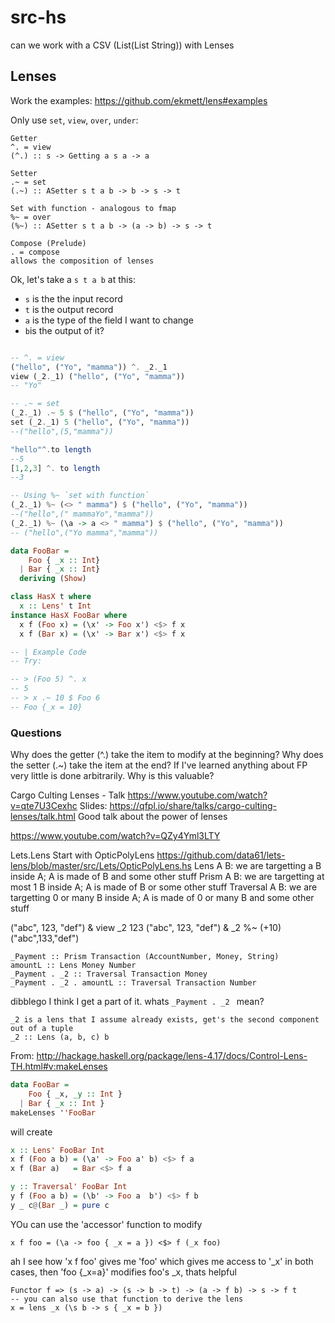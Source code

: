 # src-hs



can we work with a CSV (List(List String)) with Lenses

## Lenses



Work the examples:
https://github.com/ekmett/lens#examples

Only use `set`, `view`, `over`, `under`:

```
Getter
^. = view
(^.) :: s -> Getting a s a -> a

Setter
.~ = set
(.~) :: ASetter s t a b -> b -> s -> t

Set with function - analogous to fmap
%~ = over
(%~) :: ASetter s t a b -> (a -> b) -> s -> t

Compose (Prelude)
. = compose 
allows the composition of lenses

```

Ok, let's take a `s t a b` at this:
* `s` is the the input record
* `t` is the output record
* `a` is the type of the field I want to change
* `b`is the output of it? 


```haskell

-- ^. = view
("hello", ("Yo", "mamma")) ^. _2._1
view (_2._1) ("hello", ("Yo", "mamma"))
-- "Yo"

-- .~ = set
(_2._1) .~ 5 $ ("hello", ("Yo", "mamma"))
set (_2._1) 5 ("hello", ("Yo", "mamma"))
--("hello",(5,"mamma"))

"hello"^.to length
--5
[1,2,3] ^. to length
--3

-- Using %~ `set with function`
(_2._1) %~ (<> " mamma") $ ("hello", ("Yo", "mamma"))
--("hello",(" mammaYo","mamma"))
(_2._1) %~ (\a -> a <> " mamma") $ ("hello", ("Yo", "mamma"))
-- ("hello",("Yo mamma","mamma"))

```

```haskell
data FooBar =
    Foo { _x :: Int}
  | Bar { _x :: Int}
  deriving (Show)

class HasX t where
  x :: Lens' t Int
instance HasX FooBar where
  x f (Foo x) = (\x' -> Foo x') <$> f x
  x f (Bar x) = (\x' -> Bar x') <$> f x

-- | Example Code
-- Try:

-- > (Foo 5) ^. x
-- 5
-- > x .~ 10 $ Foo 6
-- Foo {_x = 10}
```

### Questions

Why does the getter (^.) take the item to modify at the beginning?
Why does the setter (.~) take the item at the end?
If I've learned anything about FP very little is done arbitrarily. Why is this valuable?


Cargo Culting Lenses - Talk
https://www.youtube.com/watch?v=qte7U3Cexhc
Slides: https://qfpl.io/share/talks/cargo-culting-lenses/talk.html
Good talk about the power of lenses

https://www.youtube.com/watch?v=QZy4Yml3LTY


Lets.Lens
Start with OpticPolyLens
https://github.com/data61/lets-lens/blob/master/src/Lets/OpticPolyLens.hs
Lens A B: we are targetting a B inside A; A is made of B and some other stuff
Prism A B: we are targetting at most 1 B inside A; A is made of B or some other stuff
Traversal A B: we are targetting 0 or many B inside A; A is made of 0 or many B and some other stuff



("abc", 123, "def") & view _2
123
("abc", 123, "def") & _2 %~ (+10)
("abc",133,"def")

```
_Payment :: Prism Transaction (AccountNumber, Money, String) 
amountL :: Lens Money Number
_Payment . _2 :: Traversal Transaction Money 
_Payment . _2 . amountL :: Traversal Transaction Number
```

dibblego I think I get a part of it. whats `_Payment . _2 ` mean?
```
_2 is a lens that I assume already exists, get's the second component out of a tuple
_2 :: Lens (a, b, c) b
```

From: http://hackage.haskell.org/package/lens-4.17/docs/Control-Lens-TH.html#v:makeLenses

```haskell
data FooBar = 
    Foo { _x, _y :: Int } 
  | Bar { _x :: Int }
makeLenses ''FooBar 
```
will create 

```haskell
x :: Lens' FooBar Int
x f (Foo a b) = (\a' -> Foo a' b) <$> f a
x f (Bar a)   = Bar <$> f a

y :: Traversal' FooBar Int
y f (Foo a b) = (\b' -> Foo a  b') <$> f b
y _ c@(Bar _) = pure c
```


YOu can use the 'accessor' function to modify

```
x f foo = (\a -> foo { _x = a }) <$> f (_x foo)
```

ah I see how 'x f foo' gives me 'foo' which gives me access to '_x' in both cases, then 'foo {_x=a}' modifies foo's _x, thats helpful

```
Functor f => (s -> a) -> (s -> b -> t) -> (a -> f b) -> s -> f t
-- you can also use that function to derive the lens
x = lens _x (\s b -> s { _x = b })
```
